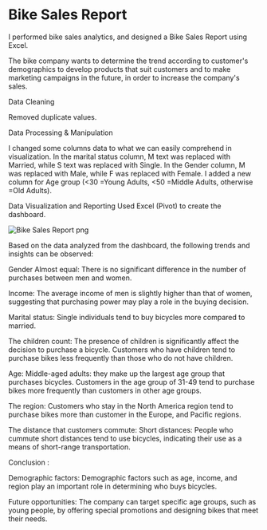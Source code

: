 # Bike Sales Report
I performed bike sales analytics, and designed a Bike Sales Report using Excel.

The bike company wants to determine the trend according to customer's demographics to develop products that suit customers and to make marketing campaigns in the future, in order to increase the company's sales.

Data Cleaning

Removed duplicate values.

Data Processing & Manipulation

I changed some columns data to what we can easily comprehend in visualization. In the marital status column, M text was replaced with Married, while S text was replaced with Single. In the Gender column, M was replaced with Male, while F was replaced with Female. I added a new column for Age group (<30 =Young Adults, <50 =Middle Adults, otherwise =Old Adults).

Data Visualization and Reporting Used Excel (Pivot) to create the dashboard.

![Bike Sales Report png](https://github.com/user-attachments/assets/4201d5f2-b201-49e1-b5c2-f45ec7f0e8b5)


Based on the data analyzed from the dashboard, the following trends and insights can be observed:

Gender
Almost equal: There is no significant difference in the number of purchases between men and women.

Income: The average income of men is slightly higher than that of women, suggesting that purchasing power may play a role in the buying decision.

Marital status:
Single individuals tend to buy bicycles more compared to married.

The children count:
The presence of children is significantly affect the decision to purchase a bicycle.
Customers who have children tend to purchase bikes less frequently than those who do not have children.

Age:
Middle-aged adults: they make up the largest age group that purchases bicycles.
Customers in the age group of 31-49 tend to purchase bikes more frequently than customers in other age groups.

The region:
Customers who stay in the North America  region tend to purchase bikes more than customer in the Europe, and Pacific regions.

The distance that customers commute:
Short distances: People who cummute short distances tend to use bicycles, indicating their use as a means of short-range transportation.

Conclusion :

Demographic factors:
Demographic factors such as age, income, and region play an important role in determining who buys bicycles.

Future opportunities:
The company can target specific age groups, such as young people, by offering special promotions and designing bikes that meet their needs.




